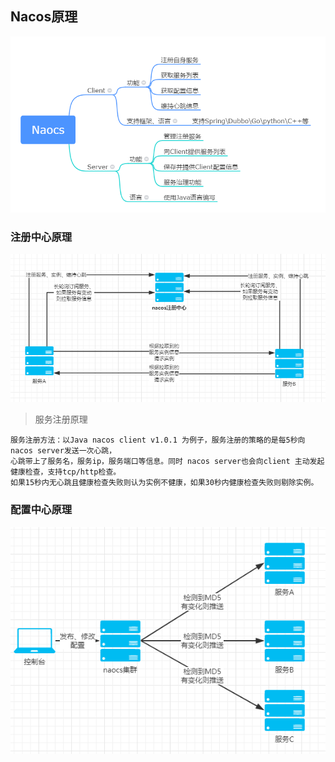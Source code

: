 ## Nacos原理
![Alt text](../nacos/nacos原理.png)

### 注册中心原理
![Alt text](../nacos/注册中心原理.png)
> 服务注册原理

    服务注册方法：以Java nacos client v1.0.1 为例子，服务注册的策略的是每5秒向nacos server发送一次心跳，
    心跳带上了服务名，服务ip，服务端口等信息。同时 nacos server也会向client 主动发起健康检查，支持tcp/http检查。
    如果15秒内无心跳且健康检查失败则认为实例不健康，如果30秒内健康检查失败则剔除实例。
    
### 配置中心原理
![Alt text](../nacos/配置中心原理.png)
